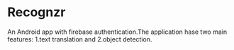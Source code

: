# Recognzr
An Android app with firebase authentication.The application hase two main features: 1.text translation and 2.object detection.